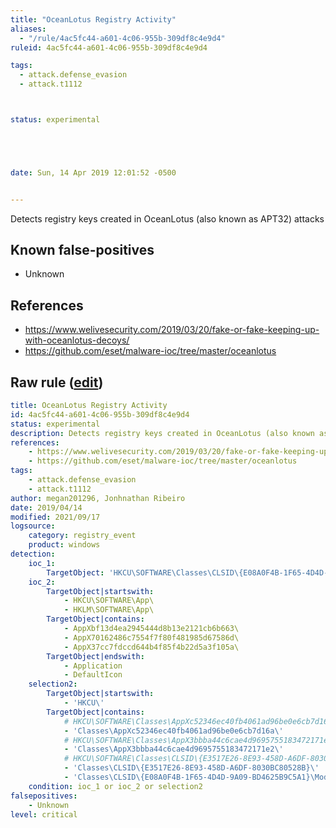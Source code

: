 ```yaml
---
title: "OceanLotus Registry Activity"
aliases:
  - "/rule/4ac5fc44-a601-4c06-955b-309df8c4e9d4"
ruleid: 4ac5fc44-a601-4c06-955b-309df8c4e9d4

tags:
  - attack.defense_evasion
  - attack.t1112



status: experimental





date: Sun, 14 Apr 2019 12:01:52 -0500


---
```


Detects registry keys created in OceanLotus (also known as APT32) attacks

<!--more-->


## Known false-positives

* Unknown



## References

* https://www.welivesecurity.com/2019/03/20/fake-or-fake-keeping-up-with-oceanlotus-decoys/
* https://github.com/eset/malware-ioc/tree/master/oceanlotus


## Raw rule ([edit](https://github.com/SigmaHQ/sigma/edit/master/rules/windows/registry_event/registry_event_apt_oceanlotus_registry.yml))
```yaml
title: OceanLotus Registry Activity
id: 4ac5fc44-a601-4c06-955b-309df8c4e9d4
status: experimental
description: Detects registry keys created in OceanLotus (also known as APT32) attacks
references:
    - https://www.welivesecurity.com/2019/03/20/fake-or-fake-keeping-up-with-oceanlotus-decoys/
    - https://github.com/eset/malware-ioc/tree/master/oceanlotus
tags:
    - attack.defense_evasion
    - attack.t1112
author: megan201296, Jonhnathan Ribeiro
date: 2019/04/14
modified: 2021/09/17
logsource:
    category: registry_event
    product: windows
detection:
    ioc_1:       
        TargetObject: 'HKCU\SOFTWARE\Classes\CLSID\{E08A0F4B-1F65-4D4D-9A09-BD4625B9C5A1}\Model'
    ioc_2:
        TargetObject|startswith:
            - HKCU\SOFTWARE\App\
            - HKLM\SOFTWARE\App\
        TargetObject|contains:
            - AppXbf13d4ea2945444d8b13e2121cb6b663\
            - AppX70162486c7554f7f80f481985d67586d\
            - AppX37cc7fdccd644b4f85f4b22d5a3f105a\
        TargetObject|endswith:
            - Application
            - DefaultIcon
    selection2:
        TargetObject|startswith:
            - 'HKCU\'
        TargetObject|contains:
            # HKCU\SOFTWARE\Classes\AppXc52346ec40fb4061ad96be0e6cb7d16a\
            - 'Classes\AppXc52346ec40fb4061ad96be0e6cb7d16a\'
            # HKCU\SOFTWARE\Classes\AppX3bbba44c6cae4d9695755183472171e2\
            - 'Classes\AppX3bbba44c6cae4d9695755183472171e2\'
            # HKCU\SOFTWARE\Classes\CLSID\{E3517E26-8E93-458D-A6DF-8030BC80528B}\
            - 'Classes\CLSID\{E3517E26-8E93-458D-A6DF-8030BC80528B}\'
            - 'Classes\CLSID\{E08A0F4B-1F65-4D4D-9A09-BD4625B9C5A1}\Model'
    condition: ioc_1 or ioc_2 or selection2
falsepositives:
    - Unknown
level: critical

```
